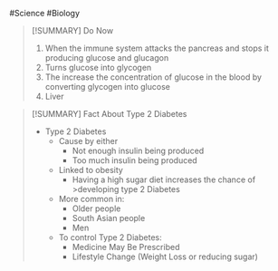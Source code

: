 #Science #Biology 

>[!SUMMARY] Do Now
>1) When the immune system attacks the pancreas and stops it producing glucose and glucagon
>2) Turns glucose into glycogen
>3) The increase the concentration of glucose in the blood by converting glycogen into glucose
>4) Liver

>[!SUMMARY] Fact About Type 2 Diabetes
>- Type 2 Diabetes
>	- Cause by either
>		- Not enough insulin being produced
>		- Too much insulin being produced 
>	- Linked to obesity
>		- Having a high sugar diet increases the chance of >developing type 2 Diabetes
>	- More common in:
>		- Older people
>		- South Asian people
>		- Men
>	- To control Type 2 Diabetes:
>		- Medicine May Be Prescribed
>		- Lifestyle Change (Weight Loss or reducing sugar)

